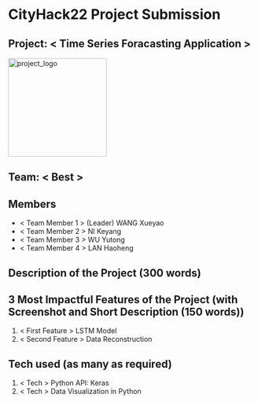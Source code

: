 # CityHack22 Project Submission
## Project: < Time Series Foracasting Application >
<img src="../TimeSeries.jpg" width="200" alt="project_logo"/>

## Team: < Best >
## Members
- < Team Member 1 > (Leader) WANG Xueyao
- < Team Member 2 > NI Keyang
- < Team Member 3 > WU Yutong
- < Team Member 4 > LAN Haoheng

## Description of the Project (300 words)


## 3 Most Impactful Features of the Project (with Screenshot and Short Description (150 words))
1. < First Feature > LSTM Model
2. < Second Feature > Data Reconstruction

## Tech used (as many as required)
1. < Tech > Python API: Keras
2. < Tech > Data Visualization in Python
